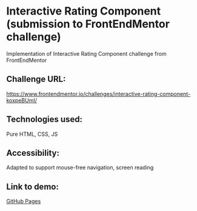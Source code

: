 # Interactive Rating Component (submission to FrontEndMentor challenge)

Implementation of Interactive Rating Component challenge from FrontEndMentor

## Challenge URL:

https://www.frontendmentor.io/challenges/interactive-rating-component-koxpeBUmI/

## Technologies used:

Pure HTML, CSS, JS

## Accessibility:
Adapted to support mouse-free navigation, screen reading

## Link to demo:

[GitHub Pages](https://osato28.github.io/interactive-rating-component/)
